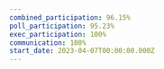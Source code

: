 ```yaml
---
combined_participation: 96.15%
poll_participation: 95.23%
exec_participation: 100%
communication: 100%
start_date: 2023-04-07T00:00:00.000Z
---
```

